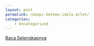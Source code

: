 ```yaml
---
layout: post
permalink: /mimpi-ketemu-idola-atlet/
categories:
    - Uncategorized
---
```


[Baca Selengkapnya](/08)